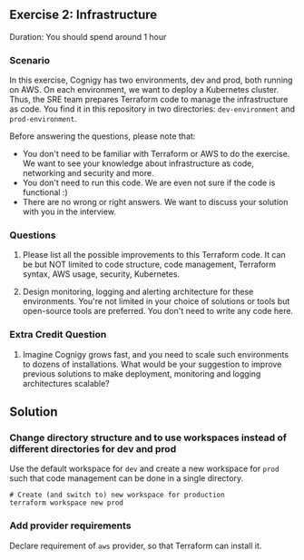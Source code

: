## Exercise 2: Infrastructure

Duration: You should spend around 1 hour

### Scenario

In this exercise, Cognigy has two environments, dev and prod, both running on AWS. On each environment, we want to deploy 
a Kubernetes cluster. Thus, the SRE team prepares Terraform code to manage the infrastructure as code. You find it in this 
repository in two directories: `dev-environment` and `prod-environment`.

Before answering the questions, please note that:

- You don't need to be familiar with Terraform or AWS to do the exercise. We want to see your knowledge about 
infrastructure as code, networking and security and more.
- You don't need to run this code. We are even not sure if the code is functional :)
- There are no wrong or right answers.  We want to discuss your solution with you in the interview.

### Questions

1. Please list all the possible improvements to this Terraform code. It can be but NOT limited to code structure, code 
management, Terraform  syntax, AWS usage, security, Kubernetes.

2. Design monitoring, logging and alerting architecture for these environments. You're not limited in your choice of 
solutions or tools but open-source tools are preferred. You don't need to write any code here.

### Extra Credit Question

1. Imagine Cognigy grows fast, and you need to scale such environments to dozens of installations. What would be
your suggestion to improve previous solutions to make deployment, monitoring and logging architectures scalable?


## Solution

### Change directory structure and to use workspaces instead of different directories for dev and prod
Use the default workspace for `dev` and create a new workspace for `prod` such that code management can be done in a single directory.
```shell
# Create (and switch to) new workspace for production
terraform workspace new prod
```

### Add provider requirements
Declare requirement of `aws` provider, so that Terraform can install it.
